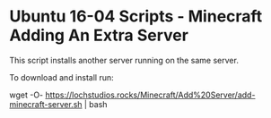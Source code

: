 # Ubuntu 16-04 Scripts - Minecraft Adding An Extra Server

This script installs another server running on the same server.

To download and install run:

wget -O- https://lochstudios.rocks/Minecraft/Add%20Server/add-minecraft-server.sh | bash